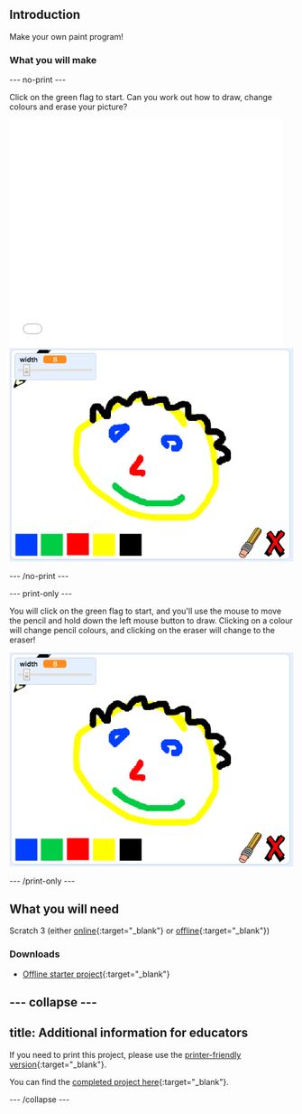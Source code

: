 ## Introduction

Make your own paint program!

### What you will make

--- no-print ---

Click on the green flag to start. Can you work out how to draw, change colours and erase your picture?
   
<div class="scratch-preview">
  <iframe allowtransparency="true" width="485" height="402" src="//scratch.mit.edu/projects/embed/267243161/?autostart=false" frameborder="0" scrolling="no"></iframe>
  <img src="images/showcase.png">
</div>

--- /no-print ---

--- print-only ---

You will click on the green flag to start, and you'll use the mouse to move the pencil and hold down the left mouse button to draw. Clicking on a colour will change pencil colours, and clicking on the eraser will change to the eraser! 

![showcase](images/showcase.png)

--- /print-only ---

## What you will need

Scratch 3 (either [online](https://rpf.io/scratchon){:target="_blank"} or [offline](https://rpf.io/scratchoff){:target="_blank"})

### Downloads
+ [Offline starter project](https://rpf.io/p/en/paint-box-go){:target="_blank"}

--- collapse ---
---
title: Additional information for educators
---

If you need to print this project, please use the [printer-friendly version](https://projects.raspberrypi.org/en/projects/paint-box/print){:target="_blank"}.

You can find the [completed project here](https://rpf.io/p/en/paint-box-get){:target="_blank"}.

--- /collapse ---

